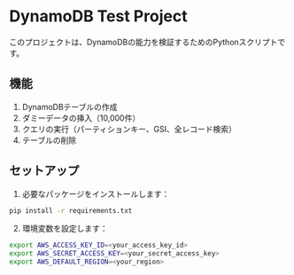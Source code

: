 # DynamoDB Test Project

このプロジェクトは、DynamoDBの能力を検証するためのPythonスクリプトです。

## 機能

1. DynamoDBテーブルの作成
2. ダミーデータの挿入（10,000件）
3. クエリの実行（パーティションキー、GSI、全レコード検索）
4. テーブルの削除

## セットアップ

1. 必要なパッケージをインストールします：

```bash
pip install -r requirements.txt
```

2. 環境変数を設定します：

```bash
export AWS_ACCESS_KEY_ID=<your_access_key_id>
export AWS_SECRET_ACCESS_KEY=<your_secret_access_key>
export AWS_DEFAULT_REGION=<your_region>
```